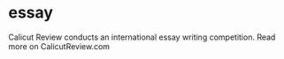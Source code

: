 # essay
Calicut Review conducts an international essay writing competition. Read more on CalicutReview.com
